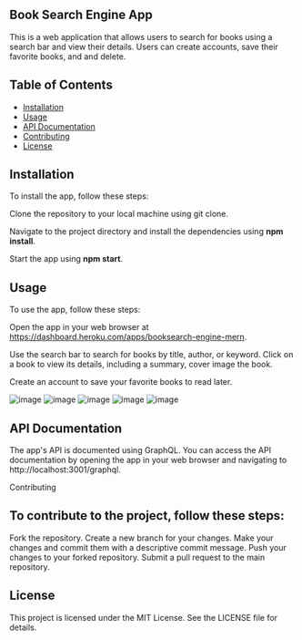 ## Book Search Engine App

This is a web application that allows users to search for books using a search bar and view their details. Users can create accounts, save their favorite books, and and delete. 

## Table of Contents

- [Installation](#installation)
- [Usage](#usage)
- [API Documentation](#api-documentation)
- [Contributing](#contributing)
- [License](#license)

## Installation

To install the app, follow these steps:

Clone the repository to your local machine using git clone.

Navigate to the project directory and install the dependencies using **npm install**.


Start the app using **npm start**.

## Usage

To use the app, follow these steps:

Open the app in your web browser at https://dashboard.heroku.com/apps/booksearch-engine-mern.

Use the search bar to search for books by title, author, or keyword.
Click on a book to view its details, including a summary, cover image the book.

Create an account to save your favorite books to read later.

![image](https://user-images.githubusercontent.com/118404373/236971407-85294ed4-4455-4c98-b63f-291f34172a1e.png)
![image](https://user-images.githubusercontent.com/118404373/236971477-3ba14772-2235-4d24-8368-b4050cc111d5.png)
![image](https://user-images.githubusercontent.com/118404373/236971613-f422fb4c-226f-4da7-91ec-d76ea305abdb.png)
![image](https://user-images.githubusercontent.com/118404373/236971671-67389827-597d-438b-a82e-8f88804fa787.png)
![image](https://user-images.githubusercontent.com/118404373/236971701-b80231ca-5b64-45c7-bd95-34f5c3221643.png)








## API Documentation

The app's API is documented using GraphQL. You can access the API documentation by opening the app in your web browser and navigating to http://localhost:3001/graphql.

Contributing

## To contribute to the project, follow these steps:

Fork the repository.
Create a new branch for your changes.
Make your changes and commit them with a descriptive commit message.
Push your changes to your forked repository.
Submit a pull request to the main repository.


## License
This project is licensed under the MIT License. See the LICENSE file for details.

